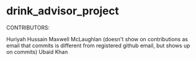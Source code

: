 # drink_advisor_project

CONTRIBUTORS:

Huriyah Hussain 
Maxwell McLaughlan (doesn't show on contributions as email that commits is different from registered github email, but shows up on commits)
Ubaid Khan
